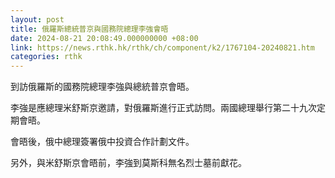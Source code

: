 ```yaml
---
layout: post
title: 俄羅斯總統普京與國務院總理李強會晤
date: 2024-08-21 20:08:49.000000000 +08:00
link: https://news.rthk.hk/rthk/ch/component/k2/1767104-20240821.htm
categories: rthk
---
```


到訪俄羅斯的國務院總理李強與總統普京會晤。

李強是應總理米舒斯京邀請，對俄羅斯進行正式訪問。兩國總理舉行第二十九次定期會晤。

會晤後，俄中總理簽署俄中投資合作計劃文件。

另外，與米舒斯京會晤前，李強到莫斯科無名烈士墓前獻花。
